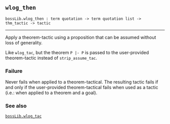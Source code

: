 ## `wlog_then`

``` hol4
bossLib.wlog_then : term quotation -> term quotation list -> thm_tactic -> tactic
```

------------------------------------------------------------------------

Apply a theorem-tactic using a proposition that can be assumed without
loss of generality.

Like `wlog_tac`, but the theorem `P |- P` is passed to the user-provided
theorem-tactic instead of `strip_assume_tac`.

### Failure

Never fails when applied to a theorem-tactical. The resulting tactic
fails if and only if the user-provided theorem-tactical fails when used
as a tactic (i.e.: when applied to a theorem and a goal).

### See also

[`bossLib.wlog_tac`](#bossLib.wlog_tac)
